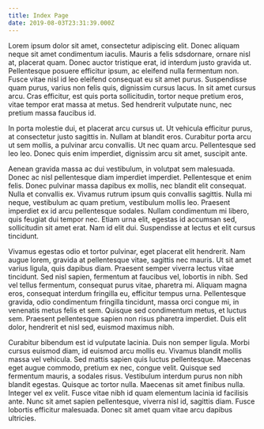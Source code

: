 ```yaml
---
title: Index Page
date: 2019-08-03T23:31:39.000Z
---
```

Lorem ipsum dolor sit amet, consectetur adipiscing elit. Donec aliquam neque sit amet condimentum iaculis. Mauris a felis sdsdornare, ornare nisl at, placerat quam. Donec auctor tristique erat, id interdum justo gravida ut. Pellentesque posuere efficitur ipsum, ac eleifend nulla fermentum non. Fusce vitae nisl id leo eleifend consequat eu sit amet purus. Suspendisse quam purus, varius non felis quis, dignissim cursus lacus. In sit amet cursus arcu. Cras efficitur, est quis porta sollicitudin, tortor neque pretium eros, vitae tempor erat massa at metus. Sed hendrerit vulputate nunc, nec pretium massa faucibus id.

In porta molestie dui, et placerat arcu cursus ut. Ut vehicula efficitur purus, at consectetur justo sagittis in. Nullam at blandit eros. Curabitur porta arcu ut sem mollis, a pulvinar arcu convallis. Ut nec quam arcu. Pellentesque sed leo leo. Donec quis enim imperdiet, dignissim arcu sit amet, suscipit ante.

Aenean gravida massa ac dui vestibulum, in volutpat sem malesuada. Donec ac nisl pellentesque diam imperdiet imperdiet. Pellentesque et enim felis. Donec pulvinar massa dapibus ex mollis, nec blandit elit consequat. Nulla et convallis ex. Vivamus rutrum ipsum quis convallis sagittis. Nulla mi neque, vestibulum ac quam pretium, vestibulum mollis leo. Praesent imperdiet ex id arcu pellentesque sodales. Nullam condimentum mi libero, quis feugiat dui tempor nec. Etiam urna elit, egestas id accumsan sed, sollicitudin sit amet erat. Nam id elit dui. Suspendisse at lectus et elit cursus tincidunt.

Vivamus egestas odio et tortor pulvinar, eget placerat elit hendrerit. Nam augue lorem, gravida at pellentesque vitae, sagittis nec mauris. Ut sit amet varius ligula, quis dapibus diam. Praesent semper viverra lectus vitae tincidunt. Sed nisl sapien, fermentum at faucibus vel, lobortis in nibh. Sed vel tellus fermentum, consequat purus vitae, pharetra mi. Aliquam magna eros, consequat interdum fringilla eu, efficitur tempus urna. Pellentesque gravida, odio condimentum fringilla tincidunt, massa orci congue mi, in venenatis metus felis et sem. Quisque sed condimentum metus, et luctus sem. Praesent pellentesque sapien non risus pharetra imperdiet. Duis elit dolor, hendrerit et nisl sed, euismod maximus nibh.

Curabitur bibendum est id vulputate lacinia. Duis non semper ligula. Morbi cursus euismod diam, id euismod arcu mollis eu. Vivamus blandit mollis massa vel vehicula. Sed mattis sapien quis luctus pellentesque. Maecenas eget augue commodo, pretium ex nec, congue velit. Quisque sed fermentum mauris, a sodales risus. Vestibulum interdum purus non nibh blandit egestas. Quisque ac tortor nulla. Maecenas sit amet finibus nulla. Integer vel ex velit. Fusce vitae nibh id quam elementum lacinia id facilisis ante. Nunc sit amet sapien pellentesque, viverra nisl id, sagittis diam. Fusce lobortis efficitur malesuada. Donec sit amet quam vitae arcu dapibus ultricies.
